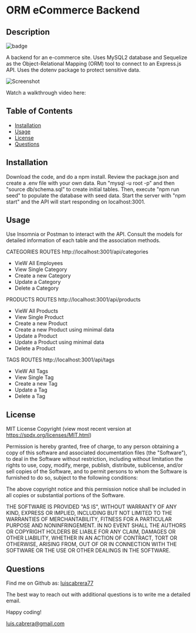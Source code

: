 # ORM eCommerce Backend

## Description
![badge](https://img.shields.io/badge/license-MIT-blue)

A backend for an e-commerce site. Uses MySQL2 database and Sequelize as the Object-Relational Mapping (ORM) tool to connect to an Express.js API. Uses the dotenv package to protect sensitive data.

![Screenshot](https://user-images.githubusercontent.com/54341829/117564927-48dbee80-b074-11eb-80c1-20ace8189c13.png)

Watch a walkthrough video here: 

## Table of Contents
- [Installation](#installation)
- [Usage](#usage)
- [License](#license)
- [Questions](#questions)

## Installation
Download the code, and do a npm install. Review the package.json and create a .env file with your own data. Run "mysql -u root -p" and then "source db/schema.sql" to create initial tables. Then, execute "npm run seed" to populate the database with seed data. Start the server with "npm start" and the API will start responding on localhost:3001.

## Usage
Use Insomnia or Postman to interact with the API. Consult the models for detailed information of each table and the association methods.

CATEGORIES ROUTES
http://localhost:3001/api/categories

- VieW All Employees
- View Single Category
- Create a new Category
- Update a Category
- Delete a Category

PRODUCTS ROUTES
http://localhost:3001/api/products

- VieW All Products
- View Single Product
- Create a new Product
- Create a new Product using minimal data
- Update a Product
- Update a Product using minimal data
- Delete a Product

TAGS ROUTES
http://localhost:3001/api/tags

- VieW All Tags
- View Single Tag
- Create a new Tag
- Update a Tag
- Delete a Tag

## License

MIT License Copyright
(view most recent version at https://spdx.org/licenses/MIT.html)

Permission is hereby granted, free of charge, to any person obtaining a copy 
of this software and associated documentation files (the "Software"), to deal 
in the Software without restriction, including without limitation the rights 
to use, copy, modify, merge, publish, distribute, sublicense, and/or sell 
copies of the Software, and to permit persons to whom the Software is 
furnished to do so, subject to the following conditions:

The above copyright notice and this permission notice shall be included in all 
copies or substantial portions of the Software.

THE SOFTWARE IS PROVIDED "AS IS", WITHOUT WARRANTY OF ANY KIND, EXPRESS OR 
IMPLIED, INCLUDING BUT NOT LIMITED TO THE WARRANTIES OF MERCHANTABILITY, 
FITNESS FOR A PARTICULAR PURPOSE AND NONINFRINGEMENT. IN NO EVENT SHALL THE 
AUTHORS OR COPYRIGHT HOLDERS BE LIABLE FOR ANY CLAIM, DAMAGES OR OTHER 
LIABILITY, WHETHER IN AN ACTION OF CONTRACT, TORT OR OTHERWISE, ARISING FROM, 
OUT OF OR IN CONNECTION WITH THE SOFTWARE OR THE USE OR OTHER DEALINGS IN THE 
SOFTWARE.

## Questions
Find me on Github as: [luiscabrera77](https://github.com/luiscabrera77)

The best way to reach out with additional questions is to write me a detailed email. 

Happy coding!

luis.cabrera@gmail.com
